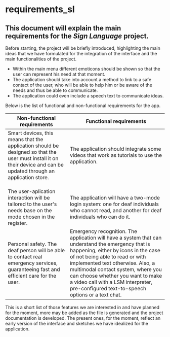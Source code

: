 # requirements_sl
## This document will explain the main requirements for the *Sign Language* project.


Before starting, the project will be briefly introduced, highlighting the main ideas that we have formulated for the integration of the interface and the main functionalities of the project.

 - Within the main menu different emoticons should be shown so that the user can represent his need at that moment.
 - The application should take into account a method to link to a safe contact of the user, who will be able to help him or be aware of the needs and thus be able to communicate.
 - The application could even include a speech text to communicate ideas.
 
 Below is the list of functional and non-functional requirements for the app.
 
| Non-functional requirements | Functional requirements |
|--|--|
| Smart devices, this means that the application should be designed so that the user must install it on their device and can be updated through an application store. | The application should integrate some videos that work as tutorials to use the application. |
|  |  |
|  |  |
|  |  |
|The user-aplication interaction will be tailored to the user's needs base on the mode chosen in the register.   |The application will have a two-mode login system: one for deaf individuals who cannot read, and another for deaf individuals who can do it.  |
| Personal safety. The deaf person will be able to contact real emergency services, guaranteeing fast and efficient care for the user. | Emergency recognition. The application will have a system that can understand the emergency that is happening, either by icons in the case of not being able to read or with implemented text otherwise. Also, a multimodal contact system, where you can choose whether you want to make a video call with a LSM interpreter, pre-configured text-to-speech options or a text chat.  |


This is a short list of those features we are interested in and have planned for the moment, more may be added as the file is generated and the project documentation is developed. The present ones, for the moment, reflect an early version of the interface and sketches we have idealized for the application.